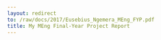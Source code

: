 ```yaml
---
layout: redirect
to: /raw/docs/2017/Eusebius_Ngemera_MEng_FYP.pdf
title: My MEng Final-Year Project Report
---
```

